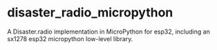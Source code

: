 # disaster_radio_micropython
A Disaster.radio implementation in MicroPython for esp32, including an sx1278 esp32 micropython low-level library. 
